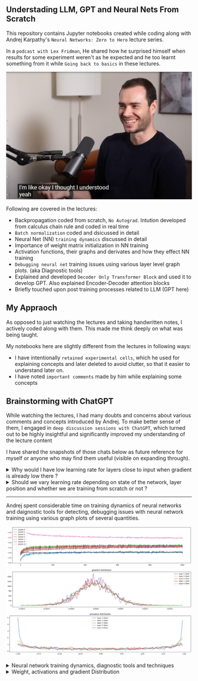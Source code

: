 ## Understading LLM, GPT and Neural Nets From Scratch
This repository contains Jupyter notebooks created while coding along with Andrej Karpathy's `Neural Networks: Zero to Hero` lecture series.  

In a `podcast with Lex Fridman`, He shared how he surprised himself when results for some experiment weren't as he expected and he too learnt something from it while `Going back to basics` in these lectures.

[![Watch on YouTube](andrej.png)](https://www.youtube.com/watch?v=I2ZK3ngNvvI)


Following are covered in the lectures:  
* Backpropagation coded from scratch, `No Autograd`. Intution developed from calculus chain rule and coded in real time
* `Batch normalization` coded and dsicussed in detail
* Neural Net (NN) `training dynamics` discussed in detail
* Importance of weight matrix initialization in NN training
* Activation functions, their graphs and derivates and how they effect NN training
* `Debugging neural net` training issues using various layer level graph plots. (aka Diagnostic tools)
* Explained and developed `Decoder Only Transformer Block` and used it to develop GPT. Also explained Encoder-Decoder attention blocks
* Briefly touched upon post training processes related to LLM (GPT here)

## My Appraoch
As opposed to just watching the lectures and taking handwritten notes, I actively coded along with them. This made me think deeply on what was being taught.  

My notebooks here are slightly different from the lectures in following ways:
* I have intentionally `retained experimental cells`, which he used for explaining concepts and later deleted to avoid clutter, so that it easier to understand later on.
* I have noted `important comments` made by him while explaining some concepts

## Brainstorming with ChatGPT
While watching the lectures, I had many doubts and concerns about various comments and concepts introduced by Andrej. To make better sense of them, I engaged in `deep discussion sessions with ChatGPT`, which turned out to be highly insightful and significantly improved my understanding of the lecture content  

I have shared the snapshots of those chats below as future reference for myself or anyone who may find them useful (visible on expanding through).

<details>
<summary>Why would I have low learning rate for layers close to input when gradient is already low there ?</summary>

**Question Motivation**:
- Without alternate explanation, basic intution should tell you learning rate should compensate for low gradient in initial layers due to cascaded multilication, intentionally wanting it to be low for early layers needs better explanation

![Chat Snapshot 1](chat_gpt_brainstorming/low_lr_for_early_layers_1.jpg)

![Chat Snapshot 1](chat_gpt_brainstorming/low%20lr%20for%20early%20layers%202.jpg)

![Chat Snapshot 1](chat_gpt_brainstorming/low%20lr%20for%20early%20layers%203.jpg)

</details>

<details>
<summary>Should we vary learning rate depending on state of the network, layer position and whether we are training from scratch or not ?</summary>

![Chat Snapshot 1](chat_gpt_brainstorming/lr_schedule_1.jpg)
![Chat Snapshot 1](chat_gpt_brainstorming/lr_schedule_2.jpg)
![Chat Snapshot 1](chat_gpt_brainstorming/lr_schedule_3.jpg)
![Chat Snapshot 1](chat_gpt_brainstorming/lr_schedule_4.jpg)c
</details>

---

Andrej spent considerable time on training dynamics of neural networks and daignostic tools for detecting, debugging issues with neural network training using various graph plots of several quantities.

![Chat Snapshot 1](chat_gpt_brainstorming/traning_dynamic_1.png)
![Chat Snapshot 1](chat_gpt_brainstorming/traning_dynamic_3.png)
![Chat Snapshot 1](chat_gpt_brainstorming/traning_dynamic_4.png)

<details>
<summary>Neural network training dynamics, diagnostic tools and techniques</summary>

![Chat Snapshot 1](chat_gpt_brainstorming/training_dynamic_5.jpg)
![Chat Snapshot 1](chat_gpt_brainstorming/training_dynamic_6.jpg)
![Chat Snapshot 1](chat_gpt_brainstorming/training_dynamic_7.jpg)
![Chat Snapshot 1](chat_gpt_brainstorming/training_dynamic_9.jpg)
![Chat Snapshot 1](chat_gpt_brainstorming/training_dynamic_10.jpg)
![Chat Snapshot 1](chat_gpt_brainstorming/training_dynamic_11.jpg)
![Chat Snapshot 1](chat_gpt_brainstorming/training_dynamic_12.jpg)
![Chat Snapshot 1](chat_gpt_brainstorming/training_dynamic_13.jpg)
![Chat Snapshot 1](chat_gpt_brainstorming/training_dynamic_14.jpg)
![Chat Snapshot 1](chat_gpt_brainstorming/training_dynamic_15.jpg)
![Chat Snapshot 1](chat_gpt_brainstorming/training_dynamic_16.jpg)
![Chat Snapshot 1](chat_gpt_brainstorming/training_dynamic_17.jpg)

</details>

<details>
<summary> Weight, activations and gradient Distribution</summary>

![Chat Snapshot 1](chat_gpt_brainstorming/training_dynamic_18.jpg)
![Chat Snapshot 1](chat_gpt_brainstorming/training_dynamic_19.jpg)
![Chat Snapshot 1](chat_gpt_brainstorming/training_dynamic_20.jpg)
![Chat Snapshot 1](chat_gpt_brainstorming/training_dynamic_21.jpg)
![Chat Snapshot 1](chat_gpt_brainstorming/training_dynamic_22.jpg)
![Chat Snapshot 1](chat_gpt_brainstorming/training_dynamic_23.jpg)

</details>




